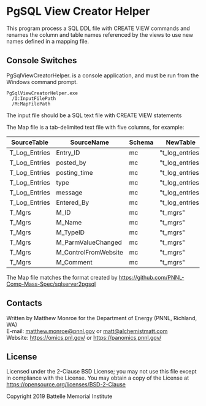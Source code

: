 # PgSQL View Creator Helper

This program process a SQL DDL file with CREATE VIEW commands and renames the
column and table names referenced by the views to use new names defined in a
mapping file.

## Console Switches

PgSqlViewCreatorHelper. is a console application, and must be run from the Windows command prompt.

```
PgSqlViewCreatorHelper.exe
  /I:InputFilePath
  /M:MapFilePath
```

The input file should be a SQL text file with CREATE VIEW statements

The Map file is a tab-delimited text file with five columns, for example:

| SourceTable | SourceName  | Schema      | NewTable    | NewName     |
|-------------|-------------|-------------|-------------|-------------|
| T_Log_Entries | Entry_ID | mc | "t_log_entries" | "entry_id" |
| T_Log_Entries | posted_by | mc | "t_log_entries" | "posted_by" |
| T_Log_Entries | posting_time | mc | "t_log_entries" | "posting_time" |
| T_Log_Entries | type | mc | "t_log_entries" | "type" |
| T_Log_Entries | message | mc | "t_log_entries" | "message" |
| T_Log_Entries | Entered_By | mc | "t_log_entries" | "entered_by" |
| T_Mgrs | M_ID | mc | "t_mgrs" | "m_id" |
| T_Mgrs | M_Name | mc | "t_mgrs" | "m_name" |
| T_Mgrs | M_TypeID | mc | "t_mgrs" | "m_type_id" |
| T_Mgrs | M_ParmValueChanged | mc | "t_mgrs" | "m_parm_value_changed" |
| T_Mgrs | M_ControlFromWebsite | mc | "t_mgrs" | "m_control_from_website" |
| T_Mgrs | M_Comment | mc | "t_mgrs" | "m_comment" |

The Map file matches the format created by https://github.com/PNNL-Comp-Mass-Spec/sqlserver2pgsql

## Contacts

Written by Matthew Monroe for the Department of Energy (PNNL, Richland, WA) \
E-mail: matthew.monroe@pnnl.gov or matt@alchemistmatt.com\
Website: https://omics.pnl.gov/ or https://panomics.pnnl.gov/

## License

Licensed under the 2-Clause BSD License; you may not use this file except
in compliance with the License.  You may obtain a copy of the License at
https://opensource.org/licenses/BSD-2-Clause

Copyright 2019 Battelle Memorial Institute
